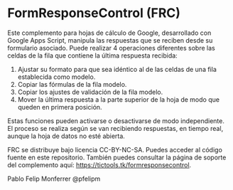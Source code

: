 # FormResponseControl (FRC)

Este complemento para hojas de cálculo de Google, desarrollado con Google Apps Script, manipula las respuestas que se reciben desde su formulario asociado. Puede realizar 4 operaciones diferentes sobre las celdas de la fila que contiene la última respuesta recibida:
<ol>
<li>Ajustar su formato para que sea idéntico al de las celdas de una fila establecida como modelo.
<li>Copiar las fórmulas de la fila modelo.
<li>Copiar los ajustes de validación de la fila modelo.
<li>Mover la última respuesta a la parte superior de la hoja de modo que queden en primera posición.
</ol>
Estas funciones pueden activarse o desactivarse de modo independiente. El proceso se realiza según se van recibiendo respuestas, en tiempo real, aunque la hoja de datos no esté abierta.


FRC se distribuye bajo licencia CC-BY-NC-SA. Puedes acceder al código fuente en este repositorio. También puedes consultar la página de soporte del complemento aquí: https://tictools.tk/formresponsecontrol.

Pablo Felip Monferrer
@pfelipm
